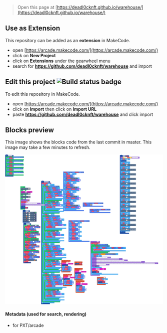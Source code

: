  


> Open this page at [https://deadl0cknft.github.io/warehouse/](https://deadl0cknft.github.io/warehouse/)

## Use as Extension

This repository can be added as an **extension** in MakeCode.

* open [https://arcade.makecode.com/](https://arcade.makecode.com/)
* click on **New Project**
* click on **Extensions** under the gearwheel menu
* search for **https://github.com/deadl0cknft/warehouse** and import

## Edit this project ![Build status badge](https://github.com/deadl0cknft/warehouse/workflows/MakeCode/badge.svg)

To edit this repository in MakeCode.

* open [https://arcade.makecode.com/](https://arcade.makecode.com/)
* click on **Import** then click on **Import URL**
* paste **https://github.com/deadl0cknft/warehouse** and click import

## Blocks preview

This image shows the blocks code from the last commit in master.
This image may take a few minutes to refresh.

![A rendered view of the blocks](https://github.com/deadl0cknft/warehouse/raw/master/.github/makecode/blocks.png)

#### Metadata (used for search, rendering)

* for PXT/arcade
<script src="https://makecode.com/gh-pages-embed.js"></script><script>makeCodeRender("{{ site.makecode.home_url }}", "{{ site.github.owner_name }}/{{ site.github.repository_name }}");</script>
